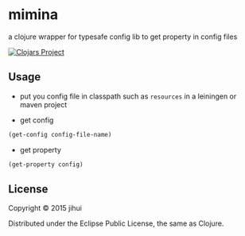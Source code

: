 # mimina

a clojure wrapper for typesafe config lib to get property in config files

[![Clojars Project](http://clojars.org/mimina/latest-version.svg)](http://clojars.org/mimina)

## Usage

* put you config file in classpath such as `resources` in a leiningen or maven project

* get config

```clj
(get-config config-file-name)
```

* get property

```clj
(get-property config)
```

## License

Copyright © 2015 jihui

Distributed under the Eclipse Public License, the same as Clojure.
